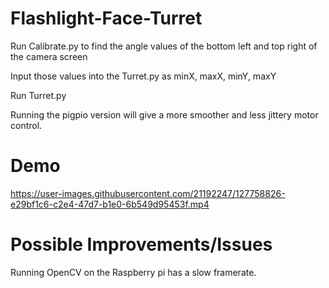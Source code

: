 # Flashlight-Face-Turret

Run Calibrate.py to find the angle values of the bottom left and top right of the camera screen

Input those values into the Turret.py as minX, maxX, minY, maxY

Run Turret.py

Running the pigpio version will give a more smoother and less jittery motor control. 

# Demo

https://user-images.githubusercontent.com/21192247/127758826-e29bf1c6-c2e4-47d7-b1e0-6b549d95453f.mp4


# Possible Improvements/Issues

Running OpenCV on the Raspberry pi has a slow framerate.
